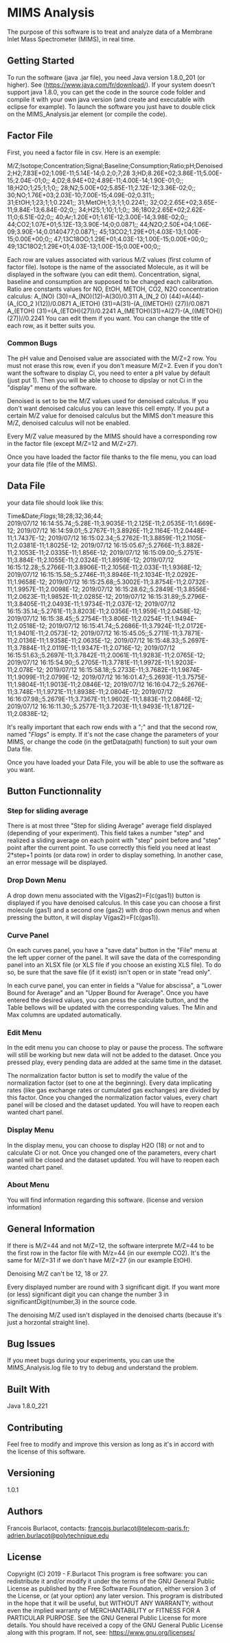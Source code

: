 # MIMS Analysis
The purpose of this software is to treat and analyze data of a Membrane Inlet Mass Spectrometer (MIMS), in real time.


## Getting Started
To run the software (java .jar file), you need Java version 1.8.0_201 (or higher). See (https://www.java.com/fr/download/).
If your system doesn't support java 1.8.0, you can get the code in the source code folder and compile it with your own java version (and create and executable with eclipse for example).
To launch the software you just have to double click on the MIMS_Analysis.jar element (or compile the code).



## Factor File
First, you need a factor file in csv. Here is an exemple:

M/Z;Isotope;Concentration;Signal;Baseline;Consumption;Ratio;pH;Denoised
2;H2;7.83E+02;1.09E-11;5.14E-14;0.2;0;7;28
3;HD;8.26E+02;3.86E-11;5.00E-15;2.04E-01;0;;
4;D2;8.94E+02;4.89E-11;4.00E-14;1.90E-01;0;;
18;H2O;1;25;1;1;0;;
28;N2;5.00E+02;5.85E-11;2.12E-12;3.36E-02;0;;
30;NO;1.76E+03;2.03E-10;7.00E-15;4.09E-02;0.311;;
31;EtOH;1;23;1;1;0.2241;;
31;MetOH;1;3;1;1;0.2241;;
32;O2;2.65E+02;3.65E-11;9.84E-13;6.84E-02;0;;
34;H2S;1;10;1;1;0;;
36;18O2;2.65E+02;2.62E-11;0;6.51E-02;0;;
40;Ar;1.20E+01;1.61E-12;3.00E-14;3.98E-02;0;;
44;CO2;1.07E+01;5.12E-13;3.90E-14;0;0.0871;;
44;N2O;2.50E+04;1.06E-09;3.90E-14;0.0140477;0.0871;;
45;13CO2;1.29E+01;4.03E-13;1.00E-15;0.00E+00;0;;
47;13C18OO;1.29E+01;4.03E-13;1.00E-15;0.00E+00;0;;
49;13C18O2;1.29E+01;4.03E-13;1.00E-15;0.00E+00;0;;

Each row are values associated with various M/Z values (first column of factor file). 
Isotope is the name of the associated Molecule, as it will be displayed in the software (you can edit them).
Concentration, signal, baseline and consumption are supposed to be changed each calibration.
Ratio are constants values for NO, EtOH, METOH, CO2, N2O concentration calculus:
A_(NO) (30)=A_(NO)(12)-A(30)/0.311
A_(N_2 O) (44)=A(44)-(A_(CO_2 )(12))/0.0871
A_(ETOH) (31)=A(31)-(A_((METOH)) (27))/0.0871
A_(ETOH) (31)=(A_(ETOH)(27))/0.2241
A_(METOH)(31)=A(27)-(A_((METOH))(27))//0.2241
You can edit them if you want.
You can change the title of each row, as it better suits you.

### Common Bugs
The pH value and Denoised value are associated with the M/Z=2 row. You must not erase this row, even if you don't measure M/Z=2. 
Even if you don't want the software to display Ci, you need to enter a pH value by default (just put 1). 
Then you will be able to choose to dipslay or not Ci in the "display" menu of the software.

Denoised is set to be the M/Z values used for denoised calculus. If you don't want denoised calculus you can leave this cell empty. 
If you put a certain M/Z value for denoised calculus but the MIMS don't measure this M/Z, denoised calculus will not be enabled.

Every M/Z value measured by the MIMS should have a corresponding row in the factor file (except M/Z=12 and M/Z=27). 

Once you have loaded the factor file thanks to the file menu, you can load your data file (file of the MIMS).



## Data File
your data file should look like this:

Time&Date;$Flags$;18;28;32;36;44;                                                                               
2019/07/12 16:14:55.74;;5.28E-11;3.9035E-11;2.125E-11;2.0535E-11;1.669E-12;
2019/07/12 16:14:59.01;;5.2767E-11;3.8926E-11;2.1164E-11;2.0448E-11;1.7437E-12;
2019/07/12 16:15:02.34;;5.2762E-11;3.8859E-11;2.1105E-11;2.0381E-11;1.8025E-12;
2019/07/12 16:15:05.67;;5.2766E-11;3.882E-11;2.1053E-11;2.0335E-11;1.856E-12;
2019/07/12 16:15:09.00;;5.2751E-11;3.884E-11;2.1055E-11;2.0324E-11;1.8959E-12;
2019/07/12 16:15:12.28;;5.2766E-11;3.8906E-11;2.1056E-11;2.033E-11;1.9368E-12;
2019/07/12 16:15:15.58;;5.2746E-11;3.8946E-11;2.1034E-11;2.0292E-11;1.9658E-12;
2019/07/12 16:15:25.68;;5.3002E-11;3.8754E-11;2.0732E-11;1.9957E-11;2.0098E-12;
2019/07/12 16:15:28.62;;5.2849E-11;3.8556E-11;2.0623E-11;1.9852E-11;2.0285E-12;
2019/07/12 16:15:31.89;;5.2796E-11;3.8405E-11;2.0493E-11;1.9734E-11;2.037E-12;
2019/07/12 16:15:35.14;;5.2761E-11;3.8203E-11;2.0356E-11;1.959E-11;2.0458E-12;
2019/07/12 16:15:38.45;;5.2754E-11;3.806E-11;2.0254E-11;1.9494E-11;2.0518E-12;
2019/07/12 16:15:41.74;;5.2686E-11;3.7924E-11;2.0172E-11;1.9401E-11;2.0573E-12;
2019/07/12 16:15:45.05;;5.2711E-11;3.7871E-11;2.0136E-11;1.9358E-11;2.0635E-12;
2019/07/12 16:15:48.33;;5.2697E-11;3.7884E-11;2.0119E-11;1.9347E-11;2.0716E-12;
2019/07/12 16:15:51.63;;5.2697E-11;3.7842E-11;2.0061E-11;1.9283E-11;2.0765E-12;
2019/07/12 16:15:54.90;;5.2705E-11;3.7781E-11;1.9972E-11;1.9203E-11;2.078E-12;
2019/07/12 16:15:58.18;;5.2733E-11;3.7682E-11;1.9874E-11;1.9099E-11;2.0799E-12;
2019/07/12 16:16:01.47;;5.2693E-11;3.7575E-11;1.9804E-11;1.9013E-11;2.0846E-12;
2019/07/12 16:16:04.72;;5.2676E-11;3.748E-11;1.9721E-11;1.8938E-11;2.0804E-12;
2019/07/12 16:16:07.98;;5.2679E-11;3.7367E-11;1.9602E-11;1.883E-11;2.0846E-12;
2019/07/12 16:16:11.30;;5.2577E-11;3.7203E-11;1.9493E-11;1.8712E-11;2.0838E-12;

It's really important that each row ends with a ";" and that the second row, named "$Flags$" is empty. 
If it's not the case change the parameters of your MIMS, or change the code (in the getData(path) function) to suit your own Data file.

Once you have loaded your Data File, you will be able to use the software as you want.



## Button Functionnality
### Step for sliding average
There is at most three "Step for sliding Average" average field displayed (depending of your experiment).
This field takes a number "step" and realized a sliding average on each point with "step" point before and "step" point after the current point.
To use correctly this field you need at least 2*step+1 points (or data row) in order to display something.
In another case, an error message will be displayed.

### Drop Down Menu 
A drop down menu associated with the V(gas2)=F(c(gas1)) button is displayed if you have denoised calculus.
In this case you can choose a first molecule (gas1) and a second one (gas2) with drop down menus and when pressing the button, it will display V(gas2)=F(c(gas1)).



### Curve Panel
On each curves panel, you have a "save data" button in the "File" menu at the left upper corner of the panel.
It will save the data of the corresponding panel into an XLSX file (or XLS file if you choose an existing XLS file).
To do so, be sure that the save file (if it exist) isn't open or in state "read only".

In each curve panel, you can enter in fields a "Value for abscissa", a "Lower Bound for Average" and an "Upper Bound for Average". 
Once you have entered the desired values, you can press the calculate button, and the Table bellows will be updated with the corresponding values.
The Min and Max columns are updated automatically. 



### Edit Menu
In the edit menu you can choose to play or pause the process. The software will still be working but new data will not be added to the dataset. 
Once you pressed play, every pending data are added at the same time in the dataset.

The normalization factor button is set to modify the value of the normalization factor (set to one at the beginning). 
Every data implicating rates (like gas exchange rates or cumulated gas exchanges) are divided by this factor.
Once you changed the normalization factor values, every chart panel will be closed and the dataset updated. You will have to reopen each wanted chart panel.



### Display Menu
In the display menu, you can choose to display H2O (18) or not and to calculate Ci or not.
Once you changed one of the parameters, every chart panel will be closed and the dataset updated. You will have to reopen each wanted chart panel.



### About Menu
You will find information regarding this software. (license and version information)


## General Information
If there is M/Z=44 and not M/Z=12, the software interprete M/Z=44 to be the first row in the factor file with M/z=44 (in our exemple CO2). 
It's the same for M/Z=31 if we don't have M/Z=27 (in our example EtOH).

Denoising M/Z can't be 12, 18 or 27.

Every displayed number are round with 3 significant digit. If you want more (or less) significant digit you can change the number 3 in significantDigit(number,3) in the source code.

The denoising M/Z used isn't displayed in the denoised charts (because it's just a horzontal straight line).



## Bug Issues
If you meet bugs during your experiments, you can use the MIMS_Analysis.log file to try to debug and understand the problem.



## Built With
Java 1.8.0_221



## Contributing
Feel free to modify and improve this version as long as it's in accord with the license of this software.



## Versioning
1.0.1



## Authors
Francois Burlacot, contacts: francois.burlacot@telecom-paris.fr; adrien.burlacot@polytechnique.edu



## License
Copyright (C) 2019 - F.Burlacot
This program is free software: you can redistribute it and/or modify it under the terms of the GNU General Public License as published by the Free Software Foundation, either version 3 of the License, or (at your option) any later version.
This program is distributed in the hope that it will be useful, but WITHOUT ANY WARRANTY; without even the implied warranty of MERCHANTABILITY or FITNESS FOR A PARTICULAR PURPOSE. See the GNU General Public License for more details.
You should have received a copy of the GNU General Public License along with this program. If not, see: https://www.gnu.org/licenses/
